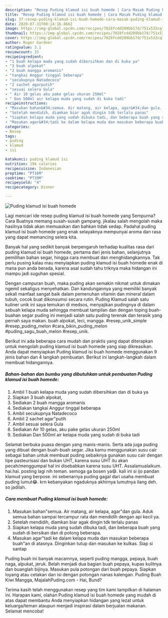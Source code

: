 ```yaml
---
description: "Resep Puding klamud isi buah homede | Cara Masak Puding klamud isi buah homede Yang Enak Banget"
title: "Resep Puding klamud isi buah homede | Cara Masak Puding klamud isi buah homede Yang Enak Banget"
slug: 37-resep-puding-klamud-isi-buah-homede-cara-masak-puding-klamud-isi-buah-homede-yang-enak-banget
date: 2020-07-31T00:14:16.866Z
image: https://img-global.cpcdn.com/recipes/7028fcdd209bb17d/751x532cq70/puding-klamud-isi-buah-homede-foto-resep-utama.jpg
thumbnail: https://img-global.cpcdn.com/recipes/7028fcdd209bb17d/751x532cq70/puding-klamud-isi-buah-homede-foto-resep-utama.jpg
cover: https://img-global.cpcdn.com/recipes/7028fcdd209bb17d/751x532cq70/puding-klamud-isi-buah-homede-foto-resep-utama.jpg
author: Roger Gardner
ratingvalue: 3.1
reviewcount: 15
recipeingredient:
- "1 buah kelapa muda yang sudah dibersihkan dan di buka ya"
- "3 buah alpokat"
- "2 buah mangga aromanis"
- "tangkai Anggur tinggal beberapa"
- "secukupnya Natadecoco"
- "2 sachet agarputih"
- "sesuai selera Gula"
- " Air 10 gelas aku pake gelas ukuran 250ml"
- " Dan 500ml air kelapa muda yang sudah di buka tadi"
recipeinstructions:
- "Masukan bahan&#34;semua. Air matang, air kelapa, agar&#34;dan gula. Aduk semua bahan sampai tercampur rata dan mendidih dengan api kecil ya."
- "Setelah mendidih, diamkan biar agak dingin tdk terlalu panas"
- "Siapkan kelapa muda yang sudah dibuka tadi, dan beberapa buah yang sudah di bersikan dan di potong beberapa."
- "Masukan agar&#34;tadi ke dalam kelapa muda dan masukan beberapa buah&#34;an di atasnya. Dinginkan tutup dan masukan ke kulkas. Siap si santap"
categories:
- Resep
tags:
- puding
- klamud
- isi

katakunci: puding klamud isi 
nutrition: 194 calories
recipecuisine: Indonesian
preptime: "PT16M"
cooktime: "PT39M"
recipeyield: "4"
recipecategory: Dinner

---
```



![Puding klamud isi buah homede](https://img-global.cpcdn.com/recipes/7028fcdd209bb17d/751x532cq70/puding-klamud-isi-buah-homede-foto-resep-utama.jpg)

Lagi mencari ide resep puding klamud isi buah homede yang Sempurna? Cara Buatnya memang susah-susah gampang. jikalau salah mengolah maka hasilnya tidak akan memuaskan dan bahkan tidak sedap. Padahal puding klamud isi buah homede yang enak selayaknya mempunyai aroma dan rasa yang dapat memancing selera kita.

Banyak hal yang sedikit banyak berpengaruh terhadap kualitas rasa dari puding klamud isi buah homede, pertama dari jenis bahan, selanjutnya pemilihan bahan segar, hingga cara membuat dan menghidangkannya. Tak perlu pusing kalau mau menyiapkan puding klamud isi buah homede enak di mana pun anda berada, karena asal sudah tahu triknya maka hidangan ini mampu jadi suguhan spesial.

Dengan campuran buah, maka puding akan semakin nikmat untuk dimakan ngemil sekaligus menyehatkan. Dan kandungannya yang memiliki banyak sekali manfaat sangat baik dalam pemenuhan vitamin dan mineral dalam tubuh, cocok buat dikonsumsi secara rutin. Puding Klamud salah satu kuliner unik ini saya temukan di medsos, menyajikan pudingnya di dalam sebuah kelapa muda sehingga membuat tampilan dan dengan toping buah-buahan segar puding ini menjadi salah satu puding terenak dan terasik yang pernah saya makan. buah alpokat, leci, mangga. #resep_unik_simple #resep_puding_melon #cara_bikin_puding_melon #puding_sagu_buah_melon #resep_unik.


Berikut ini ada beberapa cara mudah dan praktis yang dapat diterapkan untuk mengolah puding klamud isi buah homede yang siap dikreasikan. Anda dapat menyiapkan Puding klamud isi buah homede menggunakan 9 jenis bahan dan 4 langkah pembuatan. Berikut ini langkah-langkah dalam membuat hidangannya.

<!--inarticleads1-->

##### Bahan-bahan dan bumbu yang dibutuhkan untuk pembuatan Puding klamud isi buah homede:

1. Ambil 1 buah kelapa muda yang sudah dibersihkan dan di buka ya
1. Siapkan 3 buah alpokat,
1. Sediakan 2 buah mangga aromanis
1. Sediakan tangkai Anggur tinggal beberapa
1. Ambil secukupnya Natadecoco
1. Ambil 2 sachet agar&#34;putih
1. Ambil sesuai selera Gula
1. Sediakan  Air 10 gelas, aku pake gelas ukuran 250ml
1. Sediakan  Dan 500ml air kelapa muda yang sudah di buka tadi


Selamat berbuka puasa dengan yang manis-manis. Serta ada juga puding yang dibuat dengan buah-buah segar. Jika kamu menggunakan susu cair sebagai bahan untuk membuat puding sebaiknya gunakan susu cair dengan tipe pasteurisasi dan bukan UHT, karena susu UHT itu akan pecah/menggumpal hal ini disebabkan karena susu UHT. Assalamualaikum. hai.hai. posting lagi nih teman. semoga ga bosen ya😄. kali ini si ijo pandan klamud yang berpose. ini sebenarnya puding gagal dari usaha membuat puding lumut😂. krn kebanyakan ngaduknya akhirnya lumutnya ilang deh. so jadilah. 

<!--inarticleads2-->

##### Cara membuat Puding klamud isi buah homede:

1. Masukan bahan&#34;semua. Air matang, air kelapa, agar&#34;dan gula. Aduk semua bahan sampai tercampur rata dan mendidih dengan api kecil ya.
1. Setelah mendidih, diamkan biar agak dingin tdk terlalu panas
1. Siapkan kelapa muda yang sudah dibuka tadi, dan beberapa buah yang sudah di bersikan dan di potong beberapa.
1. Masukan agar&#34;tadi ke dalam kelapa muda dan masukan beberapa buah&#34;an di atasnya. Dinginkan tutup dan masukan ke kulkas. Siap si santap


Puding buah ini banyak macamnya, seperti puding mangga, pepaya, buah naga, alpukat, jeruk. Belah menjadi dua bagian buah pepaya, kupas kulitnya dan buanglah bijinya. Masukan pula potongan dari buah pepaya. Siapkan loyang atau cetakan dan isi dengan potongan nanas kalengan. Puding Buah Kiwi Mangga, MajalahPuding.com - Hai, Bund? 

Terima kasih telah menggunakan resep yang tim kami tampilkan di halaman ini. Harapan kami, olahan Puding klamud isi buah homede yang mudah di atas dapat membantu Anda menyiapkan hidangan yang lezat untuk keluarga/teman ataupun menjadi inspirasi dalam berjualan makanan. Selamat mencoba!
